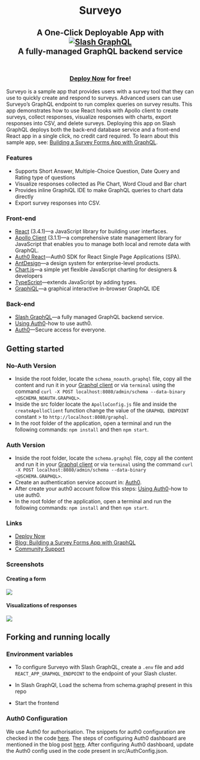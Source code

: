 <div style="padding-top: 5px; padding-bottom: 10px;">
  <h1 align="center">Surveyo</h1>
  <h2 align="center">
    A One-Click Deployable App with<br />
    <a href="https://dgraph.io/slash-graphql" target="_blank">
      <img src="https://dgraph.io/assets/images/slashgraphql-logo.svg" alt="Slash GraphQL" />
    </a><br />
    A fully-managed GraphQL backend service
  </h2>
</div>

<h3 align="center"><a href="https://slash.dgraph.io/_/one-click?app=surveyo" target="_blank">Deploy Now</a> for free!</h3>

Surveyo is a sample app that provides users with a survey tool that they can use to quickly create and respond to surveys. Advanced users can use Surveyo’s GraphQL endpoint to run complex queries on survey results. This app demonstrates how to use React hooks with Apollo client to create surveys, collect responses, visualize responses with charts, export responses into CSV, and delete surveys. Deploying this app on Slash GraphQL deploys both the back-end database service and a front-end React app in a single click, no credit card required. To learn about this sample app, see: [Building a Survey Forms App with GraphQL](https://dgraph.io/blog/post/surveyo-into/).

### Features

- Supports Short Answer, Multiple-Choice Question, Date Query and Rating type of questions
- Visualize responses collected as Pie Chart, Word Cloud and Bar chart
- Provides inline GraphiQL IDE to make GraphQL queries to chart data directly
- Export survey responses into CSV.

### Front-end

- [React](https://reactjs.org/) (3.4.1)—a JavaScript library for building user interfaces.
- [Apollo Client](https://www.npmjs.com/package/apollo-client) (3.1.1)—a comprehensive state management library for JavaScript that enables you to manage both local and remote data with GraphQL.
- [Auth0 React](https://github.com/auth0/auth0-react)—Auth0 SDK for React Single Page Applications (SPA).
- [AntDesign](https://ant.design/)—a design system for enterprise-level products.
- [Chart.js](https://www.chartjs.org/)—a simple yet flexible JavaScript charting for designers & developers
- [TypeScript](https://www.typescriptlang.org/)—extends JavaScript by adding types.
- [GraphiQL](https://github.com/graphql/graphiql)—a graphical interactive in-browser GraphQL IDE

### Back-end

- [Slash GraphQL](https://dgraph.io/slash-graphql)—a fully managed GraphQL backend service.
- [Using Auth0](https://dgraph.io/docs/learn/developer/todo-app-tutorial/todo-auth0-jwt/)-how to use auth0. 
- [Auth0](https://auth0.com/)—Secure access for everyone.

## Getting started

### No-Auth Version

+ Inside the root folder, locate the `schema_noauth.graphql` file, copy all the content and run it in your [Graphql client](https://dgraph.io/docs/graphql/quick-start/) or via `terminal` using the command `curl -X POST localhost:8080/admin/schema --data-binary <@SCHEMA_NOAUTH.GRAPHQL>`.
+ Inside the src folder locate the `ApolloConfig.js` file and inside the `createApolloClient` function change the value of the `GRAPHQL ENDPOINT` constant > to `http://localhost:8080/graphql`.
+ In the root folder of the application, open a terminal and run the following commands: `npm install` and then `npm start`.

### Auth Version

+ Inside the root folder, locate the `schema.graphql` file, copy all the content and run it in your [Graphql client](https://dgraph.io/docs/graphql/quick-start/) or via `terminal` using the command `curl -X POST localhost:8080/admin/schema --data-binary <@SCHEMA.GRAPHQL>`.
+ Create an authentication service account in: [Auth0](https://auth0.com/).
+ After create your auth0 account follow this steps: [Using Auth0](https://dgraph.io/docs/learn/developer/todo-app-tutorial/todo-auth0-jwt/)-how to use auth0.
+ In the root folder of the application, open a terminal and run the following commands: `npm install` and then `npm start`.

### Links

<!-- - [Deploy Now](https://slash.dgraph.io/_/one-click?app=surveyo) -->
- [Deploy Now](https://dgraph.io/docs/learn/developer/todo-app-tutorial/todo-deploy/)
- [Blog: Building a Survey Forms App with GraphQL](https://dgraph.io/blog/post/surveyo-into/)
- [Community Support](https://discuss.dgraph.io/)
<!-- - [Demo](https://surveyo.one-click.cloud.dgraph.io/) -->

### Screenshots

#### Creating a form

<img src="public/Create-Form.gif" />

#### Visualizations of responses

<img src="public/Charts.gif" />

## Forking and running locally

### Environment variables

- To configure Surveyo with Slash GraphQL, create a `.env` file and add `REACT_APP_GRAPHQL_ENDPOINT` to the endpoint of your Slash cluster.

- In Slash GraphQl, Load the schema from schema.graphql present in this repo

- Start the frontend

### Auth0 Configuration

We use Auth0 for authorisation. The snippets for auth0 configuration are checked in the code [here](https://github.com/rahulgurnani/surveyo/tree/master/auth0_snippets). The steps of configuring Auth0 dashboard are mentioned in the blog post [here](https://dgraph.io/blog/post/surveyo-into/).
After configuring Auth0 dashboard, update the Auth0 config used in the code present in src/AuthConfig.json.
